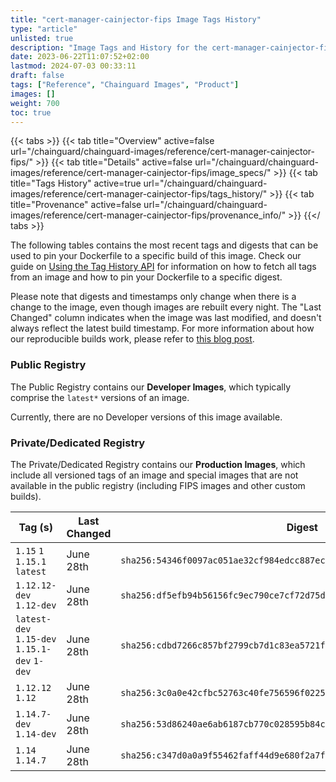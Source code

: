 ```yaml
---
title: "cert-manager-cainjector-fips Image Tags History"
type: "article"
unlisted: true
description: "Image Tags and History for the cert-manager-cainjector-fips Chainguard Image"
date: 2023-06-22T11:07:52+02:00
lastmod: 2024-07-03 00:33:11
draft: false
tags: ["Reference", "Chainguard Images", "Product"]
images: []
weight: 700
toc: true
---
```


{{< tabs >}}
{{< tab title="Overview" active=false url="/chainguard/chainguard-images/reference/cert-manager-cainjector-fips/" >}}
{{< tab title="Details" active=false url="/chainguard/chainguard-images/reference/cert-manager-cainjector-fips/image_specs/" >}}
{{< tab title="Tags History" active=true url="/chainguard/chainguard-images/reference/cert-manager-cainjector-fips/tags_history/" >}}
{{< tab title="Provenance" active=false url="/chainguard/chainguard-images/reference/cert-manager-cainjector-fips/provenance_info/" >}}
{{</ tabs >}}

The following tables contains the most recent tags and digests that can be used to pin your Dockerfile to a specific build of this image. Check our guide on [Using the Tag History API](/chainguard/chainguard-images/using-the-tag-history-api/) for information on how to fetch all tags from an image and how to pin your Dockerfile to a specific digest.

Please note that digests and timestamps only change when there is a change to the image, even though images are rebuilt every night. The "Last Changed" column indicates when the image was last modified, and doesn't always reflect the latest build timestamp. For more information about how our reproducible builds work, please refer to [this blog post](https://www.chainguard.dev/unchained/reproducing-chainguards-reproducible-image-builds).

### Public Registry
The Public Registry contains our **Developer Images**, which typically comprise the `latest*` versions of an image.

Currently, there are no Developer versions of this image available.

### Private/Dedicated Registry
The Private/Dedicated Registry contains our **Production Images**, which include all versioned tags of an image and special images that are not available in the public registry (including FIPS images and other custom builds).

| Tag (s)                                       | Last Changed | Digest                                                                    |
|-----------------------------------------------|--------------|---------------------------------------------------------------------------|
|  `1.15` `1` `1.15.1` `latest`                 | June 28th    | `sha256:54346f0097ac051ae32cf984edcc887ecda74e126913bdf1bf53a4381e87c5f2` |
|  `1.12.12-dev` `1.12-dev`                     | June 28th    | `sha256:df5efb94b56156fc9ec790ce7cf72d75d75aa961dd57ec6c04373630ca80a751` |
|  `latest-dev` `1.15-dev` `1.15.1-dev` `1-dev` | June 28th    | `sha256:cdbd7266c857bf2799cb7d1c83ea5721f19e15a822729eaf1bae9ce9cba93b94` |
|  `1.12.12` `1.12`                             | June 28th    | `sha256:3c0a0e42cfbc52763c40fe756596f0225700cfb5c5f0495f675419d3601e58c4` |
|  `1.14.7-dev` `1.14-dev`                      | June 28th    | `sha256:53d86240ae6ab6187cb770c028595b84ce3efe3a79838662e9a29e03f0d6d7c3` |
|  `1.14` `1.14.7`                              | June 28th    | `sha256:c347d0a0a9f55462faff44d9e680f2a7f2bde0373318d4d15d8e1b32fa9b060e` |

